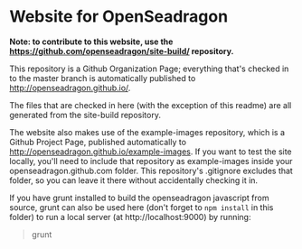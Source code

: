 # Website for OpenSeadragon

**Note: to contribute to this website, use the https://github.com/openseadragon/site-build/ repository.**

This repository is a Github Organization Page; everything that's checked in to the master branch is automatically published to http://openseadragon.github.io/.

The files that are checked in here (with the exception of this readme) are all generated from the site-build repository.

The website also makes use of the example-images repository, which is a Github Project Page, published automatically to http://openseadragon.github.io/example-images. If you want to test the site locally, you'll need to include that repository as example-images inside your openseadragon.github.com folder. This repository's .gitignore excludes that folder, so you can leave it there without accidentally checking it in.

If you have grunt installed to build the openseadragon javascript from source, grunt can also be used here (don't forget to `npm install` in this folder) to run a local server (at http://localhost:9000) by running:

> grunt 
